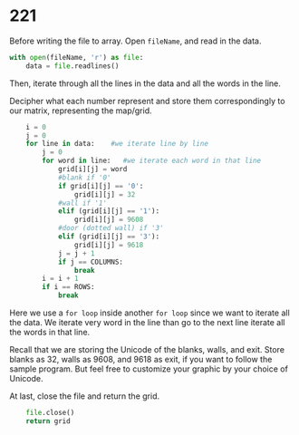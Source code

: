 # 221

Before writing the file to array. Open `fileName`, and read in the data.

```python
with open(fileName, 'r') as file:
    data = file.readlines()
```

Then, iterate through all the lines in the data and all the words in the line.

Decipher what each number represent and store them correspondingly to our matrix, representing the map/grid.

```python
    i = 0
    j = 0
    for line in data:    #we iterate line by line
        j = 0
        for word in line:   #we iterate each word in that line
            grid[i][j] = word        
            #blank if '0'
            if grid[i][j] == '0':
                grid[i][j] = 32
            #wall if '1'
            elif (grid[i][j] == '1'):
                grid[i][j] = 9608
            #door (dotted wall) if '3'
            elif (grid[i][j] == '3'):
                grid[i][j] = 9618
            j = j + 1
            if j == COLUMNS:
                break    
        i = i + 1
        if i == ROWS:
            break
```

Here we use a `for loop` inside another `for loop` since we want to iterate all the data. We iterate very word in the line than go to the next line iterate all the words in that line.

Recall that we are storing the Unicode of the blanks, walls, and exit. Store blanks as 32, walls as 9608, and 9618 as exit, if you want to follow the sample program. But feel free to customize your graphic by your choice of Unicode.

At last, close the file and return the grid.

```python
    file.close()
    return grid
```

